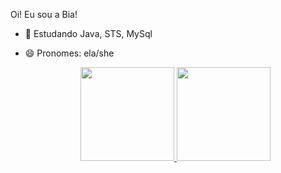   Oi! Eu sou a Bia!
  
- 🌱 Estudando Java, STS, MySql
- 😄 Pronomes: ela/she
  
  
  
  
  <div align="center">
  <a href="https://github.com/bialocatelli">
  <img height="150em" src="https://github-readme-stats.vercel.app/api?username=bialocatelli&show_icons=true&theme=dracula&include_all_commits=true&count_private=true"/>
  <img height="150em" src="https://github-readme-stats.vercel.app/api/top-langs/?username=bialocatelli&layout=compact&langs_count=7&theme=dracula"/>
</div>

  
